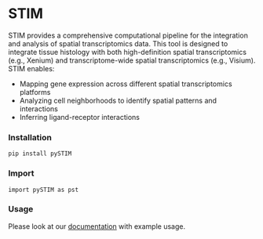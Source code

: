 # STIM 

STIM provides a comprehensive computational pipeline for the integration and analysis of spatial transcriptomics data. This tool is designed to integrate tissue histology with both high-definition spatial transcriptomics (e.g., Xenium) and transcriptome-wide spatial transcriptomics (e.g., Visium). STIM enables: 
- Mapping gene expression across different spatial transcriptomics platforms
- Analyzing cell neighborhoods to identify spatial patterns and interactions
- Inferring ligand-receptor interactions

### Installation
`pip install pySTIM` 

### Import
`import pySTIM as pst`

### Usage
Please look at our [documentation](https://stim-tutorial.readthedocs.io/) with example usage. 

